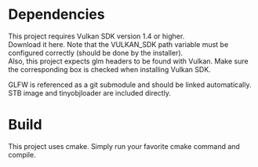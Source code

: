 # Dependencies

This project requires Vulkan SDK version 1.4 or higher.<br>
Download it here. Note that the VULKAN_SDK path variable must be configured correctly (should be done by the installer).<br>
Also, this project expects glm headers to be found with Vulkan. Make sure the corresponding box is checked when installing Vulkan SDK.

GLFW is referenced as a git submodule and should be linked automatically.
STB image and tinyobjloader are included directly.
# Build
This project uses cmake. Simply run your favorite cmake command and compile.